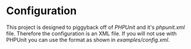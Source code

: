 # Configuration

This project is designed to piggyback off of _PHPUnit_ and it's _phpunit.xml_ file.  Therefore the configuration is an XML file.  If you will not use with PHPUnit you can use the format as shown in _examples/config.xml_.
